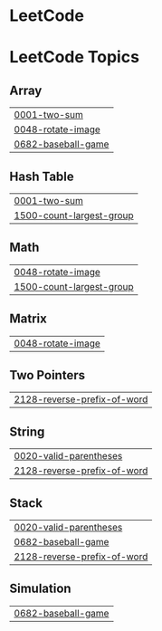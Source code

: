 # LeetCode
<!---LeetCode Topics Start-->
# LeetCode Topics
## Array
|  |
| ------- |
| [0001-two-sum](https://github.com/Mobel28/LeetCode/tree/master/0001-two-sum) |
| [0048-rotate-image](https://github.com/Mobel28/LeetCode/tree/master/0048-rotate-image) |
| [0682-baseball-game](https://github.com/Mobel28/LeetCode/tree/master/0682-baseball-game) |
## Hash Table
|  |
| ------- |
| [0001-two-sum](https://github.com/Mobel28/LeetCode/tree/master/0001-two-sum) |
| [1500-count-largest-group](https://github.com/Mobel28/LeetCode/tree/master/1500-count-largest-group) |
## Math
|  |
| ------- |
| [0048-rotate-image](https://github.com/Mobel28/LeetCode/tree/master/0048-rotate-image) |
| [1500-count-largest-group](https://github.com/Mobel28/LeetCode/tree/master/1500-count-largest-group) |
## Matrix
|  |
| ------- |
| [0048-rotate-image](https://github.com/Mobel28/LeetCode/tree/master/0048-rotate-image) |
## Two Pointers
|  |
| ------- |
| [2128-reverse-prefix-of-word](https://github.com/Mobel28/LeetCode/tree/master/2128-reverse-prefix-of-word) |
## String
|  |
| ------- |
| [0020-valid-parentheses](https://github.com/Mobel28/LeetCode/tree/master/0020-valid-parentheses) |
| [2128-reverse-prefix-of-word](https://github.com/Mobel28/LeetCode/tree/master/2128-reverse-prefix-of-word) |
## Stack
|  |
| ------- |
| [0020-valid-parentheses](https://github.com/Mobel28/LeetCode/tree/master/0020-valid-parentheses) |
| [0682-baseball-game](https://github.com/Mobel28/LeetCode/tree/master/0682-baseball-game) |
| [2128-reverse-prefix-of-word](https://github.com/Mobel28/LeetCode/tree/master/2128-reverse-prefix-of-word) |
## Simulation
|  |
| ------- |
| [0682-baseball-game](https://github.com/Mobel28/LeetCode/tree/master/0682-baseball-game) |
<!---LeetCode Topics End-->